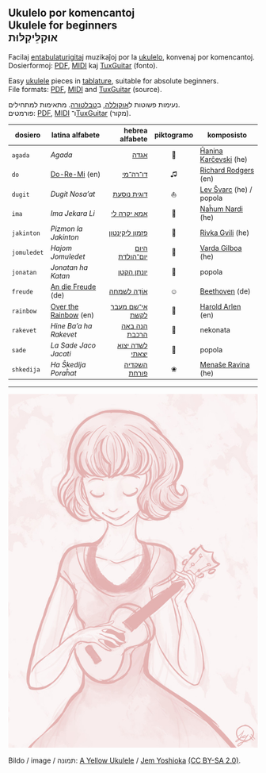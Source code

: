 ## Ukulelo por komencantoj<br />Ukulele for beginners<br />אוּקַלֵּיקַלּוּת

Facilaj [entabulaturigitaj](https://eo.wikipedia.org/wiki/Tabulaturo) muzikaĵoj por la [ukulelo](https://eo.wikipedia.org/wiki/Ukulelo), konvenaj por komencantoj.  
Dosierformoj: [PDF](https://eo.wikipedia.org/wiki/Portebla_dokumentformo), [MIDI](https://eo.wikipedia.org/wiki/MIDI) kaj [TuxGuitar](https://en.wikipedia.org/wiki/TuxGuitar) (fonto).

Easy [ukulele](https://en.wikipedia.org/wiki/Ukulele) pieces in [tablature](https://en.wikipedia.org/wiki/Tablature), suitable for absolute beginners.  
File formats: [PDF](https://en.wikipedia.org/wiki/Portable_Document_Format), [MIDI](https://en.wikipedia.org/wiki/Musical_Instrument_Digital_Interface) and [TuxGuitar](https://en.wikipedia.org/wiki/TuxGuitar) (source).

נעימות פשוטות ל[אוקוללה](https://he.wikipedia.org/wiki/%D7%99%D7%95%D7%A7%D7%95%D7%9C%D7%99%D7%9C%D7%99), ב[טבלטורה](https://he.wikipedia.org/wiki/%D7%98%D7%91%D7%9C%D7%98%D7%95%D7%A8%D7%94_%D7%9C%D7%9B%D7%9C%D7%99%D7%9D_%D7%A9%D7%95%D7%A0%D7%99%D7%9D). מתאימות למתחילים.  
פורמטים: [PDF](https://he.wikipedia.org/wiki/Portable_Document_Format), [MIDI](https://he.wikipedia.org/wiki/MIDI) ו־[TuxGuitar](https://en.wikipedia.org/wiki/TuxGuitar) (מקור).



dosiero     | latina alfabete            | hebrea alfabete      | piktogramo | komposisto
----------  | ----------------------     | -------------------: | :--------: | --------------------
`agada`     | *Agada*                    | [אגדה][c]            | 🌴          | [Ĥanina Karĉevski][d] (he)
`do`        | [Do-Re-Mi][ĥ] (en)         | [דו־רה־מי][i]        | ♫          | [Richard Rodgers][j] (en)
`dugit`     | *Dugit Nosa’at*            | [דוגית נוסעת][5]     | ⛵          | [Lev Ŝvarc][h] (he) / popola
`ima`       | *Ima Jekara Li*            | [אמא יקרה לי][ĵ]     | 👭          | [Naĥum Nardi][k] (he)
`jakinton`  | *Pizmon la Jakinton*       | [פזמון ליקינטון][e]  | 🌛          | [Rivka Gvili][f] (he)
`jomuledet` | *Hajom Jomuledet*          | [היום יום־הולדת][g]  | 🎈          | [Varda Gilboa][ĝ] (he)
`jonatan`   | *Jonatan ha Katan*         | [יונתן הקטן][4]      | 🌳          | popola
`freude`    | [An die Freude][3] (de)    | [אוֹדָה לשמחה][6]      | ☺          | [Beethoven][8] (de)
`rainbow`   | [Over the Rainbow][2] (en) | [אי־שם מעבר לקשת][7] | 🌈          | [Harold Arlen][1] (en)
`rakevet`   | *Hine Ba’a ha Rakevet*     | [הנה באה הרכבת][9]   | 🚂          | nekonata
`sade`      | *La Sade Jaco Jacati*      | [לשדה יצוא יצאתי][ĉ] | 🐎          | popola
`shkedija`  | *Ha Ŝkedija Poraĥat*       | [השקדיה פורחת][a]    | ❀          | [Menaŝe Ravina][b] (he)

[1]: https://en.wikipedia.org/wiki/Harold_Arlen
[2]: https://en.wikipedia.org/wiki/Over_the_Rainbow
[3]: https://de.wikipedia.org/wiki/An_die_Freude
[4]: http://www.zemereshet.co.il/song.asp?id=2605
[5]: http://www.zemereshet.co.il/song.asp?id=1595
[6]: https://he.wikipedia.org/wiki/%D7%94%D7%90%D7%95%D7%93%D7%94_%D7%9C%D7%A9%D7%9E%D7%97%D7%94
[7]: https://he.wikipedia.org/wiki/Over_the_Rainbow
[8]: https://de.wikipedia.org/wiki/Ludwig_van_Beethoven
[9]: http://www.zemereshet.co.il/song.asp?id=1703
[a]: http://www.zemereshet.co.il/song.asp?id=244
[b]: https://he.wikipedia.org/wiki/%D7%9E%D7%A0%D7%A9%D7%94_%D7%A8%D7%91%D7%99%D7%A0%D7%90
[c]: http://www.zemereshet.co.il/song.asp?id=1
[ĉ]: http://www.zemereshet.co.il/song.asp?id=1770
[d]: https://he.wikipedia.org/wiki/%D7%97%D7%A0%D7%99%D7%A0%D7%90_%D7%A7%D7%A8%D7%A6%27%D7%91%D7%A1%D7%A7%D7%99
[e]: https://he.wikipedia.org/wiki/%D7%A8%D7%91%D7%A7%D7%94_%D7%92%D7%95%D7%99%D7%9C%D7%99
[f]: http://www.zemereshet.co.il/song.asp?id=555
[g]: http://www.zemereshet.co.il/song.asp?id=4501
[ĝ]: http://www.zemereshet.co.il/artist.asp?id=2780
[h]: http://www.zemereshet.co.il/artist.asp?id=1086
[ĥ]: https://en.wikipedia.org/wiki/Do-Re-Mi
[i]: https://he.wikipedia.org/wiki/%D7%93%D7%95-%D7%A8%D7%94-%D7%9E%D7%99_(%D7%A9%D7%99%D7%A8)
[j]: https://en.wikipedia.org/wiki/Richard_Rodgers
[ĵ]: http://www.zemereshet.co.il/song.asp?id=920
[k]: https://he.wikipedia.org/wiki/%D7%A0%D7%97%D7%95%D7%9D_%D7%A0%D7%A8%D7%93%D7%99

-----

![Rozkolora Ukulelo](rozkolora_ukulelo.jpg)

Bildo / image / תמונה: [A Yellow Ukulele](https://www.flickr.com/photos/jemshed/6423813619/) / [Jem Yoshioka](https://www.flickr.com/photos/jemshed/) [(CC BY-SA 2.0)](https://creativecommons.org/licenses/by-sa/2.0/deed.eo).
